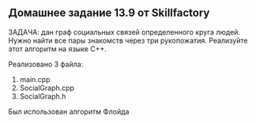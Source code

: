 ## Домашнее задание 13.9 от Skillfactory
ЗАДАЧА: дан граф социальных связей определенного круга людей. Нужно найти все пары знакомств через три рукопожатия. Реализуйте этот алгоритм на языке C++.

Реализовано 3 файла: 
1. main.cpp
2. SocialGraph.cpp
3. SocialGraph.h
   
Был использован алгоритм Флойда
